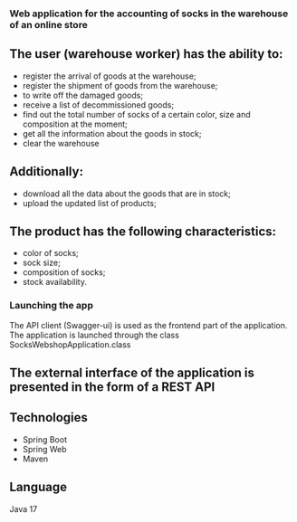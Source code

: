 ### Web application for the accounting of socks in the warehouse of an online store
## The user (warehouse worker) has the ability to:

- register the arrival of goods at the warehouse;
- register the shipment of goods from the warehouse;
- to write off the damaged goods;
- receive a list of decommissioned goods;
- find out the total number of socks of a certain color, size and composition at the moment;
- get all the information about the goods in stock;
- clear the warehouse
## Additionally:

- download all the data about the goods that are in stock;
- upload the updated list of products;
## The product has the following characteristics:

- color of socks;
- sock size;
- composition of socks;
- stock availability.
### Launching the app
The API client (Swagger-ui) is used as the frontend part of the application. The application is launched through the class SocksWebshopApplication.class

## The external interface of the application is presented in the form of a REST API

## Technologies
- Spring Boot
- Spring Web
- Maven
## Language
Java 17
